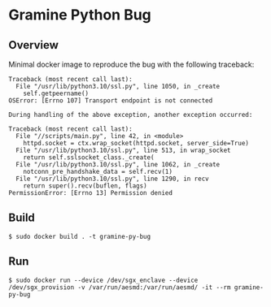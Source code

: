 # Gramine Python Bug

## Overview

Minimal docker image to reproduce the bug with the following traceback:

```console
Traceback (most recent call last):
  File "/usr/lib/python3.10/ssl.py", line 1050, in _create
    self.getpeername()
OSError: [Errno 107] Transport endpoint is not connected

During handling of the above exception, another exception occurred:

Traceback (most recent call last):
  File "//scripts/main.py", line 42, in <module>
    httpd.socket = ctx.wrap_socket(httpd.socket, server_side=True)
  File "/usr/lib/python3.10/ssl.py", line 513, in wrap_socket
    return self.sslsocket_class._create(
  File "/usr/lib/python3.10/ssl.py", line 1062, in _create
    notconn_pre_handshake_data = self.recv(1)
  File "/usr/lib/python3.10/ssl.py", line 1290, in recv
    return super().recv(buflen, flags)
PermissionError: [Errno 13] Permission denied
```

## Build

```console
$ sudo docker build . -t gramine-py-bug
```

## Run

```console
$ sudo docker run --device /dev/sgx_enclave --device /dev/sgx_provision -v /var/run/aesmd:/var/run/aesmd/ -it --rm gramine-py-bug
```
